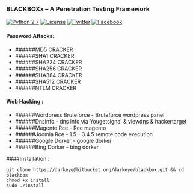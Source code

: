 ### BLACKBOXx – A Penetration Testing Framework

[![Python 2.7](https://img.shields.io/badge/python-2.7-yellow.svg)](https://www.python.org/)
[![License](https://img.shields.io/badge/license-GPLv2-green.svg)](https://bitbucket.org/darkeye/blackbox/raw/master/COPYING)
[![Twitter](https://img.shields.io/badge/twitter-@blackeye-blue.svg)](https://twitter.com/0x676)
[![Facebook](https://img.shields.io/badge/facebook-@blackeye-blue.svg)](https://www.facebook.com/0xZeus.py)
#### Password Attacks: 
+ ######MD5 CRACKER
+ ######SHA1  CRACKER
+ ######SHA224 CRACKER
+ ######SHA256 CRACKER
+ ######SHA384 CRACKER
+ ######SHA512 CRACKER
+ ######NTLM CRACKER

#### Web Hacking :
+ ######Wordpress Bruteforce - Bruteforce wordpress panel
+ ######Dnsinfo              - dns info via Yougetsignal & viewdns & hackertarget
+ ######Magento Rce          - Rce magento
+ ######Joomla  Rce          - 1.5 - 3.4.5 remote code execution
+ ######Google Dorker        - google dorker
+ ######Bing Dorker          - bing dorker

####Installation :
```
git clone https://darkeye@bitbucket.org/darkeye/blackbox.git && cd blackbox
chmod +x install
sudo ./install 
```